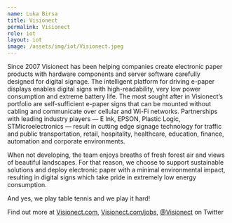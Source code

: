 ```yaml
---
name: Luka Birsa
title: Visionect
permalink: Visionect
role: iot
layout: iot
image: /assets/img/iot/Visionect.jpeg
---
```


Since 2007 Visionect has been helping companies create electronic paper products with hardware components and server software carefully designed for digital signage. The intelligent platform for driving e-paper displays enables digital signs with high-readability, very low power consumption and extreme battery life. The most sought after in Visionect’s portfolio are self-sufficient e-paper signs that can be mounted without cabling and communicate over cellular and Wi-Fi networks. Partnerships with leading industry players — E Ink, EPSON, Plastic Logic, STMicroelectronics — result in cutting edge signage technology for traffic and public transportation, retail, hospitality, healthcare, education, finance, automation and corporate environments.

When not developing, the team enjoys breaths of fresh forest air and views of beautiful landscapes. For that reason, we choose to support sustainable solutions and deploy electronic paper with a minimal environmental impact, resulting in digital signs which take pride in extremely low energy consumption. 

And yes, we play table tennis and we play it hard!

Find out more at [Visionect.com](http://visionect.com), [Visionect.com/jobs](http://visionect.com/jobs), [@Visionect](https://visionect.com) on Twitter